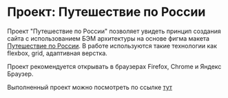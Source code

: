 # Проект: Путешествие по России

Проект "Путешествие по России" позволяет увидеть принцип создания сайта с использованием БЭМ архитектуры на основе фигма макета [Путешествие по России](https://www.figma.com/file/5S2WSbEFL6awjVWJ0NWL8Q/Sprint-3_-Russia-_-desktop-mobile?node-id=28503%3A0). В работе используются такие технологии как flexbox, grid, адаптивная верстка.

Проект рекомендуется открывать в браузерах Firefox, Chrome и Яндекс Браузер.

Выполненный проект можно посмотреть по ссылке [тут]()



